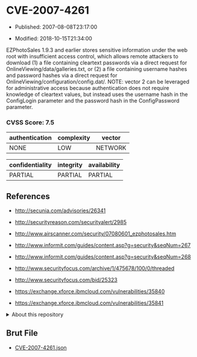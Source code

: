# CVE-2007-4261

- Published: 2007-08-08T23:17:00

- Modified: 2018-10-15T21:34:00

EZPhotoSales 1.9.3 and earlier stores sensitive information under the web root with insufficient access control, which allows remote attackers to download (1) a file containing cleartext passwords via a direct request for OnlineViewing/data/galleries.txt, or (2) a file containing username hashes and password hashes via a direct request for OnlineViewing/configuration/config.dat/.  NOTE: vector 2 can be leveraged for administrative access because authentication does not require knowledge of cleartext values, but instead uses the username hash in the ConfigLogin parameter and the password hash in the ConfigPassword parameter.

### CVSS Score: **7.5**

| authentication | complexity | vector |
| --- | --- | --- |
| NONE | LOW | NETWORK |

| confidentiality | integrity | availability |
| --- | --- | --- |
| PARTIAL | PARTIAL | PARTIAL |

## References

* http://secunia.com/advisories/26341

* http://securityreason.com/securityalert/2985

* http://www.airscanner.com/security/07080601_ezphotosales.htm

* http://www.informit.com/guides/content.asp?g=security&seqNum=267

* http://www.informit.com/guides/content.asp?g=security&seqNum=268

* http://www.securityfocus.com/archive/1/475678/100/0/threaded

* http://www.securityfocus.com/bid/25323

* https://exchange.xforce.ibmcloud.com/vulnerabilities/35840

* https://exchange.xforce.ibmcloud.com/vulnerabilities/35841

<details>
<summary>About this repository</summary> 

  This repository is part of the project [Live Hack CVE](https://github.com/Live-Hack-CVE). Main website can be found [www.live-hack.org](https://www.live-hack.org) 
  
  Made by [Sn0wAlice](https://github.com/Sn0wAlice) for the people that care about security and need to have a feed of the latest CVEs. Hope you enjoy it, don't forget to star the repo and follow me on [Twitter](https://twitter.com/Sn0wAlice) and [Github](https://github.com/Sn0wAlice). And that is my [personnal website](https://www.alice-snow.me/)

  - [Home Page](https://github.com/Live-Hack-CVE)
  - [Framework](https://github.com/Live-Hack-CVE/cve-framework)
  - [CVE database](https://github.com/Live-Hack-CVE/full_database)
  - [Changelog](https://github.com/Live-Hack-CVE/Changelog)
</details>

## Brut File

* [CVE-2007-4261.json](https://raw.githubusercontent.com/Live-Hack-CVE/full_database/main/cves/2007/CVE-2007-4261.json)

